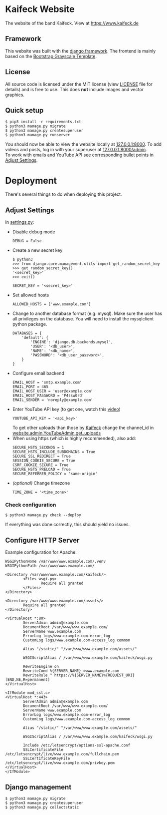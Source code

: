 # Kaifeck Website
The website of the band Kaifeck. View at https://www.kaifeck.de

## Framework
This website was built with the [django framework](https://www.djangoproject.com/). 
The frontend is mainly based on the [Bootstrap Grayscale Template](https://github.com/BlackrockDigital/startbootstrap-grayscale).

## License
All source code is licensed under the MIT license (view [LICENSE](../master/LICENSE) file for details) and is free to use. 
This does **not** include images and vector graphics.

## Quick setup
```
$ pip3 install -r requirements.txt
$ python3 manage.py migrate
$ python3 manage.py createsuperuser
$ python3 manage.py runserver
```
You should now be able to view the website locally at [127.0.0.1:8000](http://127.0.0.1:8000).
To add videos and posts, log in with your superuser at [127.0.0.1:8000/admin](http://127.0.0.1:8000/admin). \
To work with emails and YouTube API see corresponding bullet points in [Adjust Settings](#adjust-settings).

# Deployment
There's several things to do when deploying this project.

## Adjust Settings
In [settings.py](../master/kaifeck/settings.py):
  * Disable debug mode
    ```
    DEBUG = False
    ```
  * Create a new secret key
    ```
    $ python3
    >>> from django.core.management.utils import get_random_secret_key
    >>> get_random_secret_key()
    '<secret_key>'
    >>> exit()
    ```
    ```
    SECRET_KEY = '<secret_key>'
    ```
  * Set allowed hosts
    ```
    ALLOWED_HOSTS = ['www.example.com']
    ```
  * Change to another database format (e.g. mysql). Make sure the user has all privileges on the database.
    You will need to install the mysqlclient python package.
    ```
    DATABASES = {
        'default': {
            'ENGINE': 'django.db.backends.mysql',
            'USER': '<db_user>',
            'NAME': '<db_name>',
            'PASSWORD': '<db_user_password>',
        }
    }
    ```
  * Configure email backend
    ```
    EMAIL_HOST = 'smtp.example.com'
    EMAIL_PORT = 465
    EMAIL_HOST_USER = 'user@example.com'
    EMAIL_HOST_PASSWORD = 'P4ssw0rd'
    EMAIL_SENDER = 'noreply@example.com'
    ```
  * Enter YouTube API key (to get one, watch this [video](https://www.youtube.com/watch?v=-QMg39gK624))
    ```
    YOUTUBE_API_KEY = '<api_key>'
    ```
    To get other uploads than those by [Kaifeck](https://www.youtube.com/channel/UCU5yJUgbF9E2LxDLS-voY4g) change the 
    channel_id in [website.admin.YouTubeAdmin.get_uploads](../master/website/admin.py#L40)
  * When using https (which is highly recommended), also add:
    ```
    SECURE_HSTS_SECONDS = 1
    SECURE_HSTS_INCLUDE_SUBDOMAINS = True
    SECURE_SSL_REDIRECT = True
    SESSION_COOKIE_SECURE = True
    CSRF_COOKIE_SECURE = True
    SECURE_HSTS_PRELOAD = True
    SECURE_REFERRER_POLICY = 'same-origin'
    ```
  * *(optional)* Change timezone
    ```
    TIME_ZONE = '<time_zone>'
    ```
  
### Check configuration
```
$ python3 manage.py check --deploy
```
If everything was done correctly, this should yield no issues.

## Configure HTTP Server
Example configuration for Apache:
```
WSGIPythonHome /var/www/www.example.com/.venv
WSGIPythonPath /var/www/www.example.com/

<Directory /var/www/www.example.com/kaifeck/>
        <Files wsgi.py>
                Require all granted
        </Files>
</Directory>

<Directory /var/www/www.example.com/assets/>
        Require all granted
</Directory>

<VirtualHost *:80>
        ServerAdmin admin@example.com
        DocumentRoot /var/www/www.example.com/
        ServerName www.example.com
        ErrorLog logs/www.example.com-error_log
        CustomLog logs/www.example.com-access_log common

        Alias "/static/" "/var/www/www.example.com/assets/"

        WSGIScriptAlias / /var/www/www.example.com/kaifeck/wsgi.py

        RewriteEngine on
        RewriteCond %{SERVER_NAME} =www.example.com
        RewriteRule ^ https://%{SERVER_NAME}%{REQUEST_URI} [END,NE,R=permanent]
</VirtualHost>

<IfModule mod_ssl.c>
<VirtualHost *:443>
        ServerAdmin admin@example.com
        DocumentRoot /var/www/www.example.com/
        ServerName www.example.com
        ErrorLog logs/www.example.com-error_log
        CustomLog logs/www.example.com-access_log common

        Alias "/static/" "/var/www/www.example.com/assets/"

        WSGIScriptAlias / /var/www/www.example.com/kaifeck/wsgi.py

        Include /etc/letsencrypt/options-ssl-apache.conf
        SSLCertificateFile /etc/letsencrypt/live/www.example.com/fullchain.pem
        SSLCertificateKeyFile /etc/letsencrypt/live/www.example.com/privkey.pem
</VirtualHost>
</IfModule>
```

## Django management
```
$ python3 manage.py migrate
$ python3 manage.py createsuperuser
$ python3 manage.py collectstatic
```
